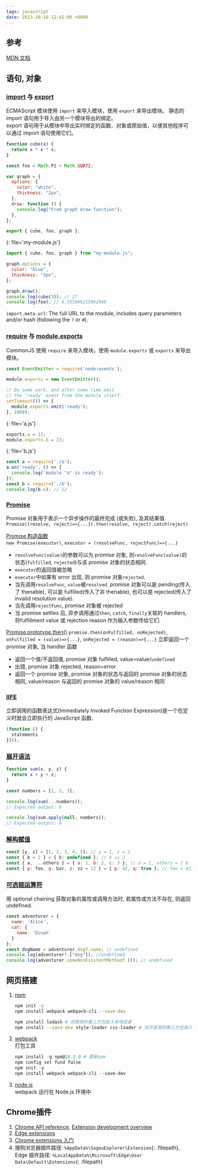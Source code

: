 ```yaml
---
tags: javascript
date: 2023-10-16 12:41:00 +8000
---
```


## 参考
[MDN 文档](https://developer.mozilla.org/zh-CN/docs/Web/JavaScript/Reference)

## 语句, 对象
### [import](https://developer.mozilla.org/zh-CN/docs/Web/JavaScript/Reference/Statements/import) 与 [export](https://developer.mozilla.org/zh-CN/docs/Web/JavaScript/Reference/Statements/export)
ECMAScript 模块使用 `import` 来导入模块，使用 `export` 来导出模块。
静态的 import 语句用于导入由另一个模块导出的绑定。  
export 语句用于从模块中导出实时绑定的函数、对象或原始值，以便其他程序可以通过 import 语句使用它们。
```javascript
function cube(x) {
  return x * x * x;
}

const foo = Math.PI + Math.SQRT2;

var graph = {
  options: {
    color: "white",
    thickness: "2px",
  },
  draw: function () {
    console.log("From graph draw function");
  },
};

export { cube, foo, graph };
```
{: file='my-module.js'}
```javascript
import { cube, foo, graph } from "my-module.js";

graph.options = {
  color: "blue",
  thickness: "3px",
};

graph.draw();
console.log(cube(3)); // 27
console.log(foo); // 4.555806215962888
```
`import.meta.url`: The full URL to the module, includes query parameters and/or hash (following the `?` or `#`). 

### [require](https://nodejs.org/api/modules.html#requireid) 与 [module.exports](https://nodejs.org/api/modules.html#moduleexports)
CommonJS 使用 `require` 来导入模块，使用 `module.exports` 或 `exports` 来导出模块。
```javascript
const EventEmitter = require('node:events');

module.exports = new EventEmitter();

// Do some work, and after some time emit
// the 'ready' event from the module itself.
setTimeout(() => {
  module.exports.emit('ready');
}, 1000); 
```
{: file='a.js'}
```javascript
exports.a = 12;
module.exports.b = 13;
```
{: file='b.js'}
```javascript
const a = require('./a');
a.on('ready', () => {
  console.log('module "a" is ready');
}); 
const b = require('./b');
console.log(b.a); // 12
```

### [Promise](https://developer.mozilla.org/zh-CN/docs/Web/JavaScript/Reference/Global_Objects/Promise)
Promise 对象用于表示一个异步操作的最终完成 (或失败), 及其结果值.  
`Promise((resolve, reject)=>{...}).then(resolve, reject).catch(reject)`

[Promise 构造函数](https://developer.mozilla.org/en-US/docs/Web/JavaScript/Reference/Global_Objects/Promise/Promise)  
`new Promise(executor)`, `executor = (resolveFunc, rejectFunc)=>{...}`
- `resolveFunc(value)`的参数可以为 promise 对象, 则`resolveFunc(value)`的状态(`fulfilled`, `rejected`)与该 promise 对象的状态相同.  
- `executor`的返回值被忽略
- `executor`中如果有 error 出现, 则 promise 对象`rejected`.
- 当先调用`resolveFunc`, `value`被`resolved`. promise 对象可以是 pending(传入了 thenable), 可以是 fulfilled(传入了非 thenable), 也可以是 rejected(传入了 invalid resolution value).
- 当先调用`rejectFunc`, promise 对象被 rejected
- 当 promise settles 后, 异步调用通过`then`, `catch`, `finally`关联的 handlers, 将fulfillment value 或 rejection reason 作为输入参数传给它们.

[Promise.prototype.then()](https://developer.mozilla.org/en-US/docs/Web/JavaScript/Reference/Global_Objects/Promise/then)
`promise.then(onFulfilled, onRejected)`, `onFulfilled = (value)=>{...}`, `onRejected = (reason)=>{...}`
立即返回一个 promise 对象, 当 handler 函数
- 返回一个值/不返回值, promise 对象 fulfilled, value=value/`undefined`
- 出错, promise 对象 rejected, reason=error
- 返回一个 promise 对象, promise 对象的状态与返回的 promise 对象的状态相同, value/reason 与返回的 promise 对象的 value/reason 相同

### [IIFE](https://developer.mozilla.org/zh-CN/docs/Glossary/IIFE)
立即调用的函数表达式(Immediately Invoked Function Expression)是一个在定义时就会立即执行的 JavaScript 函数.  
```javascript
(function () {
  statements
})();
```

### [展开语法](https://developer.mozilla.org/zh-CN/docs/Web/JavaScript/Reference/Operators/Spread_syntax)
```javascript
function sum(x, y, z) {
  return x + y + z;
}

const numbers = [1, 2, 3];

console.log(sum(...numbers));
// Expected output: 6

console.log(sum.apply(null, numbers));
// Expected output: 6
```

### [解构赋值](https://developer.mozilla.org/zh-CN/docs/Web/JavaScript/Reference/Operators/Destructuring_assignment)
```javascript
const [y, z] = [1, 2, 3, 4, 5]; // y = 1, z = 2
const { b = 2 } = { b: undefined }; // b is 2
const { a, ...others } = { a: 1, b: 2, c: 3 }; // a = 1, others = { b: 2, c: 3 }
const { p: foo, q: bar, z: zz = 12 } = { p: 42, q: true }; // foo = 42, bar = true, zz = 12
```
### [可选链运算符](https://developer.mozilla.org/zh-CN/docs/Web/JavaScript/Reference/Operators/Optional_chaining)
用 optional chaining 获取对象的属性或调用方法时, 若属性或方法不存在, 则返回 undefined.
```javascript
const adventurer = {
  name: 'Alice',
  cat: {
    name: 'Dinah'
  }
};
const dogName = adventurer.dog?.name; // undefined
console.log(adventurer?.["dog"]); //undefined
console.log(adventurer.someNonExistentMethod?.()); // undefined
```

## 网页搭建
1. [npm](https://docs.npmjs.com/cli/v10/commands/npm-install)
    ```bash
    npm init -y
    npm install webpack webpack-cli --save-dev

    npm install lodash # 将使用的第三方包放入本地目录
    npm install --save-dev style-loader css-loader # 将开发用的第三方包放入本地目录
    ```
2. [webpack](https://webpack.js.org/guides/getting-started)  
打包工具
    ```powershell
    npm install -g npm@10.2.0 # 更新npm
    npm config set fund false
    npm init -y
    npm install webpack webpack-cli --save-dev
    ```
3. [node.js](https://nodejs.org/api/modules.html)  
webpack 运行在 Node.js 环境中

## Chrome插件
1. [Chrome API reference](https://developer.chrome.com/docs/extensions/reference/), [Extension development overview](https://developer.chrome.com/docs/extensions/mv3/devguide/)
2. [Edge extensions](https://learn.microsoft.com/en-us/microsoft-edge/extensions-chromium/)
3. [Chrome extensions 入门](https://developer.chrome.com/docs/extensions/mv3/getstarted/)
4. 搜狗浏览器插件路径: `%AppData%\SogouExplorer\Extension`{: .filepath}, Edge 插件路径: `%LocalAppData%\Microsoft\Edge\User Data\Default\Extensions`{: .filepath}
